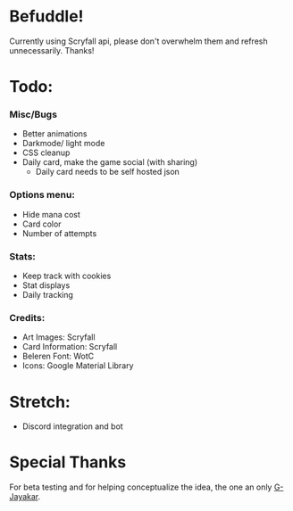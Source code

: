# Befuddle!

Currently using Scryfall api, please don't overwhelm them and refresh unnecessarily. Thanks!


# Todo:

### Misc/Bugs
- Better animations
- Darkmode/ light mode
- CSS cleanup
- Daily card, make the game social (with sharing)
  - Daily card needs to be self hosted json

### Options menu:
- Hide mana cost
- Card color
- Number of attempts

### Stats:
- Keep track with cookies
- Stat displays
- Daily tracking

### Credits:
- Art Images: Scryfall
- Card Information: Scryfall
- Beleren Font: WotC
- Icons: Google Material Library


# Stretch:
- Discord integration and bot


# Special Thanks
For beta testing and for helping conceptualize the idea, the one an only [G-Jayakar](https://github.com/G-Jayakar).
